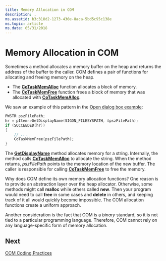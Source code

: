 ```yaml
---
title: Memory Allocation in COM
description: .
ms.assetid: b3c318d2-1273-430e-8aca-5bd5c95c138e
ms.topic: article
ms.date: 05/31/2018
---
```


# Memory Allocation in COM

Sometimes a method allocates a memory buffer on the heap and returns the address of the buffer to the caller. COM defines a pair of functions for allocating and freeing memory on the heap.

-   The [**CoTaskMemAlloc**](/windows/desktop/api/combaseapi/nf-combaseapi-cotaskmemalloc) function allocates a block of memory.
-   The [**CoTaskMemFree**](/windows/desktop/api/combaseapi/nf-combaseapi-cotaskmemfree) function frees a block of memory that was allocated with [**CoTaskMemAlloc**](/windows/desktop/api/combaseapi/nf-combaseapi-cotaskmemalloc).

We saw an example of this pattern in the [Open dialog box example](example--the-open-dialog-box.md):


```C++
PWSTR pszFilePath;
hr = pItem->GetDisplayName(SIGDN_FILESYSPATH, &pszFilePath);
if (SUCCEEDED(hr))
{
    // ...
    CoTaskMemFree(pszFilePath);
}
```



The [**GetDisplayName**](/windows/desktop/api/shobjidl_core/nf-shobjidl_core-ishellitem-getdisplayname) method allocates memory for a string. Internally, the method calls [**CoTaskMemAlloc**](/windows/desktop/api/combaseapi/nf-combaseapi-cotaskmemalloc) to allocate the string. When the method returns, *pszFilePath* points to the memory location of the new buffer. The caller is responsible for calling [**CoTaskMemFree**](/windows/desktop/api/combaseapi/nf-combaseapi-cotaskmemfree) to free the memory.

Why does COM define its own memory allocation functions? One reason is to provide an abstraction layer over the heap allocator. Otherwise, some methods might call **malloc** while others called **new**. Then your program would need to call **free** in some cases and **delete** in others, and keeping track of it all would quickly become impossible. The COM allocation functions create a uniform approach.

Another consideration is the fact that COM is a *binary* standard, so it is not tied to a particular programming language. Therefore, COM cannot rely on any language-specific form of memory allocation.

## Next

[COM Coding Practices](com-coding-practices.md)

 

 